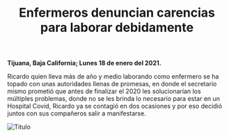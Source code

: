 ﻿---
layout: blog
title: "Enfermeros denuncian carencias para laborar debidamente"
Date: 2021-01-18
categories: tijuana
permalink: /:categories/:title:output_ext
image: /img/cnr/.jpeg
alt: "Titulo"
autor:
---


**Tijuana, Baja California; Lunes 18 de enero del 2021.** 


Ricardo quien lleva más de año y medio laborando como enfermero se ha topado con unas autoridades llenas  de promesas, en donde el secretario mismo  prometió que antes de finalizar el 2020 les solucionarían los múltiples problemas, donde no se les brinda lo necesario para estar en un Hospital Covid, Ricardo ya se contagió en dos ocasiones y por eso decidió juntos con sus compañeros salir a manifestarse. 


<div id="carouselExampleSlidesOnly" class="carousel slide" data-ride="carousel">
  <div class="carousel-inner">
    <div class="carousel-item active">
       <img class="d-block w-100" src="/img/cnr/.jpeg" loading="lazy"  alt="Titulo">
    </div>
  </div>
</div>